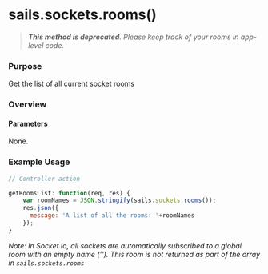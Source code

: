 # sails.sockets.rooms()

> _**This method is deprecated**.  Please keep track of your rooms in app-level code._

### Purpose
Get the list of all current socket rooms

### Overview
#### Parameters
None.
### Example Usage
```javascript
// Controller action

getRoomsList: function(req, res) {
    var roomNames = JSON.stringify(sails.sockets.rooms());
    res.json({
      message: 'A list of all the rooms: '+roomNames
    });
}
```

*Note: In Socket.io, all sockets are automatically subscribed to a global room with an empty name ('').  This room is not returned as part of the array in `sails.sockets.rooms`*



<docmeta name="displayName" value="sails.sockets.rooms()">
<docmeta name="isDeprecated" value="true">

